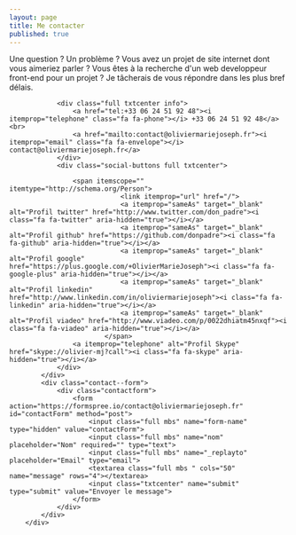 ```yaml
---
layout: page
title: Me contacter
published: true
---
```

<section class="contact">
    <p>Une question ? Un problème ? Vous avez un projet de site internet dont vous aimeriez parler ?
Vous êtes à la recherche d'un web developpeur front-end pour un projet ? Je tâcherais de vous répondre dans les plus bref délais.</p>
    <div class="contact-container grid has-gutter">
            <div class="contact--text">

                <div class="full txtcenter info">
                    <a href="tel:+33 06 24 51 92 48"><i itemprop="telephone" class="fa fa-phone"></i> +33 06 24 51 92 48</a>                    <br>
                    <a href="mailto:contact@oliviermariejoseph.fr"><i itemprop="email" class="fa fa-envelope"></i> contact@oliviermariejoseph.fr</a>
                </div>
                <div class="social-buttons full txtcenter">

                    <span itemscope="" itemtype="http://schema.org/Person">
                                <link itemprop="url" href="/"> 
                                <a itemprop="sameAs" target="_blank" alt="Profil twitter" href="http://www.twitter.com/don_padre"><i class="fa fa-twitter" aria-hidden="true"></i></a>
                                <a itemprop="sameAs" target="_blank" alt="Profil github" href="https://github.com/donpadre"><i class="fa fa-github" aria-hidden="true"></i></a>
                                <a itemprop="sameAs" target="_blank" alt="Profil google" href="https://plus.google.com/+OlivierMarieJoseph"><i class="fa fa-google-plus" aria-hidden="true"></i></a>
                                <a itemprop="sameAs" target="_blank" alt="Profil linkedin" href="http://www.linkedin.com/in/oliviermariejoseph"><i class="fa fa-linkedin" aria-hidden="true"></i></a>
                                <a itemprop="sameAs" target="_blank" alt="Profil viadeo" href="http://www.viadeo.com/p/0022dhiatm45nxqf"><i class="fa fa-viadeo" aria-hidden="true"></i></a>
                            </span>
                    <a itemprop="telephone" alt="Profil Skype" href="skype://olivier-mj?call"><i class="fa fa-skype" aria-hidden="true"></i></a>
                </div>
            </div>
            <div class="contact--form">
                <div class="contactform">
                    <form action="https://formspree.io/contact@oliviermariejoseph.fr" id="contactForm" method="post">
                        <input class="full mbs" name="form-name" type="hidden" value="contactForm">
                        <input class="full mbs" name="nom" placeholder="Nom" required="" type="text">
                        <input class="full mbs" name="_replayto" placeholder="Email" type="email">
                        <textarea class="full mbs " cols="50" name="message" rows="4"></textarea>
                        <input class="txtcenter" name="submit" type="submit" value="Envoyer le message">
                    </form>
                </div>
            </div>
        </div>
</section>
